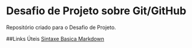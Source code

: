 # Desafio de Projeto sobre Git/GitHub
Repositório criado para o Desafio de Projeto.

##Links Úteis
[Sintaxe Basica Markdown](https://www.markdownguide.org/basic-sintax/)
